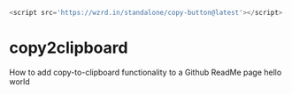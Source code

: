 ```javascript
<script src='https://wzrd.in/standalone/copy-button@latest'></script>
```

# copy2clipboard
How to add copy-to-clipboard functionality to a Github ReadMe page
<copy-button>hello world</copy-button>
